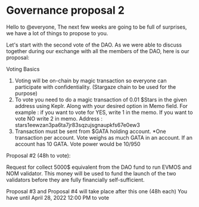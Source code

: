 # Governance proposal 2

Hello to @everyone, The next few weeks are going to be full of surprises, we have a lot of things to propose to you.

Let's start with the second vote of the DAO. As we were able to discuss together during our exchange with all the members of the DAO, here is our proposal:

Voting Basics

1. Voting will be on-chain by magic transaction so everyone can participate with confidentiality. (Stargaze chain to be used for the purpose)
2. To vote you need to do a magic transaction of 0.01 $Stars in the given address using Keplr. Along with your desired option in Memo field. For example : if you want to vote for YES, write 1 in the memo. If you want to vote NO write 2 in memo. Address : stars1eewzan3pa6ta7jr83sqzujsgnaupkfs67e0ew3
3. Transaction must be sent from $GATA holding account. \*One transaction per account. Vote weighs as much GATA in an account. If an account has 10 GATA. Vote power would be 10/950

Proposal #2 (48h to vote):

Request for collect 5000$ equivalent from the DAO fund to run EVMOS and NOM validator. This money will be used to fund the launch of the two validators before they are fully financially self-sufficient.

Proposal #3 and Proposal #4 will take place after this one (48h each) You have until April 28, 2022 12:00 PM to vote
